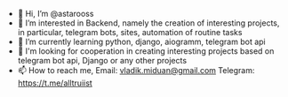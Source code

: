 - 👋 Hi, I’m @astarooss 
- 👀 I’m interested in Backend, namely the creation of interesting projects, in particular, telegram bots, sites, automation of routine tasks
- 🌱 I’m currently learning python, django, aiogramm, telegram bot api
- 💞️ I'm looking for cooperation in creating interesting projects based on telegram bot api, Django or any other projects
- 📫 How to reach me, Email: vladik.miduan@gmail.com Telegram: https://t.me/alltruiist
